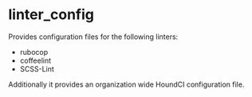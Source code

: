 # linter_config

Provides configuration files for the following linters:

- rubocop
- coffeelint
- SCSS-Lint

Additionally it provides an organization wide HoundCI configuration file.
